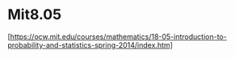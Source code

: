# Mit8.05 

[https://ocw.mit.edu/courses/mathematics/18-05-introduction-to-probability-and-statistics-spring-2014/index.htm]
